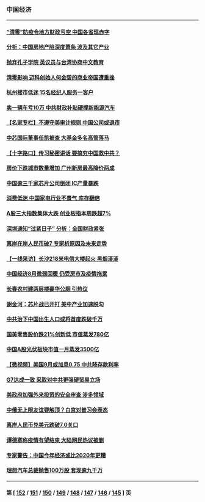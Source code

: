### 中国经济
---
#### [“清零”防疫令地方财政亏空 中国各省现赤字](../../pages/ncid283/n13827938.md) 
#### [分析：中国房地产陷深度萧条 波及其它产业](../../pages/ncid283/n13827803.md) 
#### [抛弃孔子学院 英议员与台湾协商中文教育](../../pages/ncid283/n13827695.md) 
#### [清零影响 迈科创始人何金碧的商业帝国遭重挫](../../pages/ncid283/n13827674.md) 
#### [杭州楼市低迷 15名经纪人服务一客户](../../pages/ncid283/n13827553.md) 
#### [卖一辆车亏10万 中共财政补贴硬撑新能源汽车](../../pages/ncid283/n13827441.md) 
#### [【名家专栏】不遵守美审计规则 中国公司或退市](../../pages/ncid283/n13827189.md) 
#### [中芯国际董事任凯被查 大基金多名高管落马](../../pages/ncid283/n13827358.md) 
#### [【十字路口】传习秘密讲话 要搞穷中国救中共？](../../pages/ncid283/n13827161.md) 
#### [房价下跌城市数量增加 广州新房最高降价两成](../../pages/ncid283/n13827272.md) 
#### [中国逾三千家芯片公司倒闭 IC产量暴跌](../../pages/ncid283/n13827065.md) 
#### [消费低迷 中国家电行业不景气 库存翻倍](../../pages/ncid283/n13826996.md) 
#### [A股三大指数集体大跌 创业板指本周跌超7%](../../pages/ncid283/n13826865.md) 
#### [深圳通知“过紧日子” 分析：全国财政紧张](../../pages/ncid283/n13826731.md) 
#### [离岸在岸人民币破7 专家析原因及未来走势](../../pages/ncid283/n13826584.md) 
#### [【一线采访】长沙218米电信大楼起火 黑烟滚滚](../../pages/ncid283/n13826437.md) 
#### [中国经济8月微弱回暖 仍受房市及疫情拖累](../../pages/ncid283/n13826419.md) 
#### [长春农村建两层楼豪华公厕 引热议](../../pages/ncid283/n13826320.md) 
#### [谢金河：芯片战已开打 美中产业加速脱勾](../../pages/ncid283/n13826293.md) 
#### [中共治下中国出生人口或将首度跌破千万](../../pages/ncid283/n13826208.md) 
#### [国美零售股价跌21%创新低 市值蒸发780亿](../../pages/ncid283/n13826019.md) 
#### [中国A股光伏板块市值一月蒸发3500亿](../../pages/ncid283/n13825934.md) 
#### [【微视频】美国9月或加息0.75 中共降存款利率](../../pages/ncid283/n13825209.md) 
#### [G7达成一致 采取对中共更强硬贸易立场](../../pages/ncid283/n13825890.md) 
#### [美政府加强外来投资的安全审查 涉多领域](../../pages/ncid283/n13825804.md) 
#### [中俄无上限友谊要触顶？白宫对普习会表态](../../pages/ncid283/n13825739.md) 
#### [离岸人民币兑美元跌破7.0关口](../../pages/ncid283/n13825684.md) 
#### [谭德塞称疫情有望结束 大陆网民热议被删](../../pages/ncid283/n13825602.md) 
#### [专家警告：中国今年经济或比2020年更糟](../../pages/ncid283/n13825576.md) 
#### [理想汽车总裁抛售100万股 套现逾九千万](../../pages/ncid283/n13825472.md) 

---
#### 第 [ [152](./152.md) / [151](./151.md) / [150](./150.md) / [149](./149.md) / [148](./148.md) / [147](./147.md) / [146](./146.md) / [145](./145.md) ] 页
